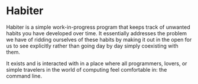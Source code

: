 # Habiter
Habiter is a simple work-in-progress program that keeps track of unwanted habits you have developed over time. It essentially addresses the problem we have of ridding ourselves of these habits by making it out in the open for us to see explicitly rather than going day by day simply coexisting with them. 

It exists and is interacted with in a place where all programmers, lovers, or simple travelers in the world of computing feel comfortable in: the command line.
